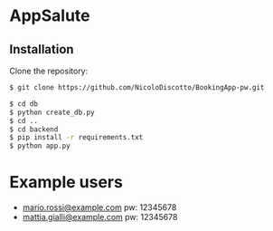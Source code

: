 # AppSalute 

## Installation

Clone the repository:

```sh
$ git clone https://github.com/NicoloDiscotto/BookingApp-pw.git
```

```sh
$ cd db 
$ python create_db.py
$ cd .. 
$ cd backend
$ pip install -r requirements.txt
$ python app.py
```
# Example users
- mario.rossi@example.com     pw: 12345678
- mattia.gialli@example.com     pw: 12345678
